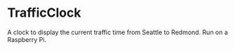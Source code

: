 TrafficClock
============

A clock to display the current traffic time from Seattle to Redmond. Run on a Raspberry Pi. 
